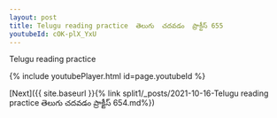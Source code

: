 ```yaml
---
layout: post
title: Telugu reading practice  తెలుగు  చదవడం  ప్రాక్టీస్ 655
youtubeId: cOK-plX_YxU
---
```

 
 
Telugu reading practice
 
 
 
 
 


{% include youtubePlayer.html id=page.youtubeId %}
 
[Next]({{ site.baseurl }}{% link  split1/_posts/2021-10-16-Telugu reading practice  తెలుగు  చదవడం  ప్రాక్టీస్ 654.md%})
 
